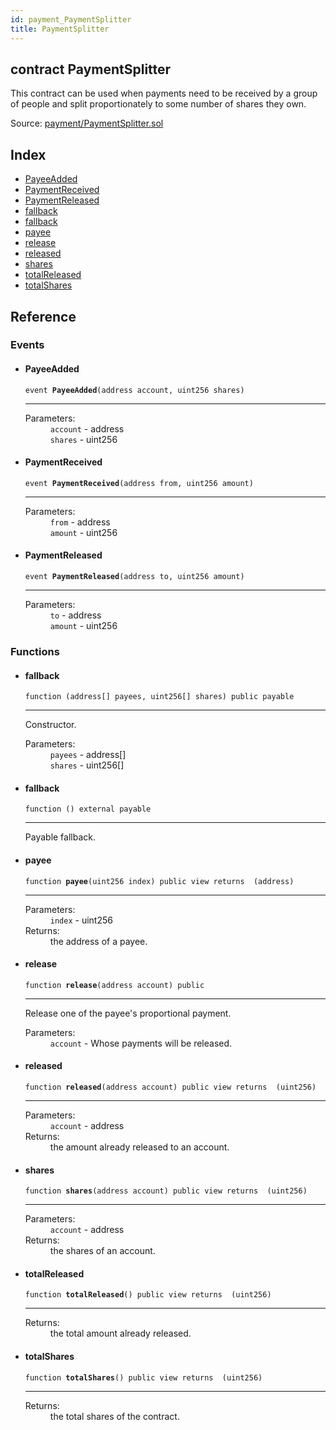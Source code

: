 ```yaml
---
id: payment_PaymentSplitter
title: PaymentSplitter
---
```


<div class="contract-doc"><div class="contract"><h2 class="contract-header"><span class="contract-kind">contract</span> PaymentSplitter</h2><p class="description">This contract can be used when payments need to be received by a group of people and split proportionately to some number of shares they own.</p><div class="source">Source: <a href="https://github.com/OpenZeppelin/zeppelin-solidity/blob/v2.1.2/contracts/payment/PaymentSplitter.sol" target="_blank">payment/PaymentSplitter.sol</a></div></div><div class="index"><h2>Index</h2><ul><li><a href="payment_PaymentSplitter.html#PayeeAdded">PayeeAdded</a></li><li><a href="payment_PaymentSplitter.html#PaymentReceived">PaymentReceived</a></li><li><a href="payment_PaymentSplitter.html#PaymentReleased">PaymentReleased</a></li><li><a href="payment_PaymentSplitter.html#">fallback</a></li><li><a href="payment_PaymentSplitter.html#">fallback</a></li><li><a href="payment_PaymentSplitter.html#payee">payee</a></li><li><a href="payment_PaymentSplitter.html#release">release</a></li><li><a href="payment_PaymentSplitter.html#released">released</a></li><li><a href="payment_PaymentSplitter.html#shares">shares</a></li><li><a href="payment_PaymentSplitter.html#totalReleased">totalReleased</a></li><li><a href="payment_PaymentSplitter.html#totalShares">totalShares</a></li></ul></div><div class="reference"><h2>Reference</h2><div class="events"><h3>Events</h3><ul><li><div class="item event"><span id="PayeeAdded" class="anchor-marker"></span><h4 class="name">PayeeAdded</h4><div class="body"><code class="signature">event <strong>PayeeAdded</strong><span>(address account, uint256 shares) </span></code><hr/><dl><dt><span class="label-parameters">Parameters:</span></dt><dd><div><code>account</code> - address</div><div><code>shares</code> - uint256</div></dd></dl></div></div></li><li><div class="item event"><span id="PaymentReceived" class="anchor-marker"></span><h4 class="name">PaymentReceived</h4><div class="body"><code class="signature">event <strong>PaymentReceived</strong><span>(address from, uint256 amount) </span></code><hr/><dl><dt><span class="label-parameters">Parameters:</span></dt><dd><div><code>from</code> - address</div><div><code>amount</code> - uint256</div></dd></dl></div></div></li><li><div class="item event"><span id="PaymentReleased" class="anchor-marker"></span><h4 class="name">PaymentReleased</h4><div class="body"><code class="signature">event <strong>PaymentReleased</strong><span>(address to, uint256 amount) </span></code><hr/><dl><dt><span class="label-parameters">Parameters:</span></dt><dd><div><code>to</code> - address</div><div><code>amount</code> - uint256</div></dd></dl></div></div></li></ul></div><div class="functions"><h3>Functions</h3><ul><li><div class="item function"><span id="fallback" class="anchor-marker"></span><h4 class="name">fallback</h4><div class="body"><code class="signature">function <strong></strong><span>(address[] payees, uint256[] shares) </span><span>public </span><span>payable </span></code><hr/><div class="description"><p>Constructor.</p></div><dl><dt><span class="label-parameters">Parameters:</span></dt><dd><div><code>payees</code> - address[]</div><div><code>shares</code> - uint256[]</div></dd></dl></div></div></li><li><div class="item function"><span id="fallback" class="anchor-marker"></span><h4 class="name">fallback</h4><div class="body"><code class="signature">function <strong></strong><span>() </span><span>external </span><span>payable </span></code><hr/><div class="description"><p>Payable fallback.</p></div></div></div></li><li><div class="item function"><span id="payee" class="anchor-marker"></span><h4 class="name">payee</h4><div class="body"><code class="signature">function <strong>payee</strong><span>(uint256 index) </span><span>public </span><span>view </span><span>returns  (address) </span></code><hr/><dl><dt><span class="label-parameters">Parameters:</span></dt><dd><div><code>index</code> - uint256</div></dd><dt><span class="label-return">Returns:</span></dt><dd>the address of a payee.</dd></dl></div></div></li><li><div class="item function"><span id="release" class="anchor-marker"></span><h4 class="name">release</h4><div class="body"><code class="signature">function <strong>release</strong><span>(address account) </span><span>public </span></code><hr/><div class="description"><p>Release one of the payee&#x27;s proportional payment.</p></div><dl><dt><span class="label-parameters">Parameters:</span></dt><dd><div><code>account</code> - Whose payments will be released.</div></dd></dl></div></div></li><li><div class="item function"><span id="released" class="anchor-marker"></span><h4 class="name">released</h4><div class="body"><code class="signature">function <strong>released</strong><span>(address account) </span><span>public </span><span>view </span><span>returns  (uint256) </span></code><hr/><dl><dt><span class="label-parameters">Parameters:</span></dt><dd><div><code>account</code> - address</div></dd><dt><span class="label-return">Returns:</span></dt><dd>the amount already released to an account.</dd></dl></div></div></li><li><div class="item function"><span id="shares" class="anchor-marker"></span><h4 class="name">shares</h4><div class="body"><code class="signature">function <strong>shares</strong><span>(address account) </span><span>public </span><span>view </span><span>returns  (uint256) </span></code><hr/><dl><dt><span class="label-parameters">Parameters:</span></dt><dd><div><code>account</code> - address</div></dd><dt><span class="label-return">Returns:</span></dt><dd>the shares of an account.</dd></dl></div></div></li><li><div class="item function"><span id="totalReleased" class="anchor-marker"></span><h4 class="name">totalReleased</h4><div class="body"><code class="signature">function <strong>totalReleased</strong><span>() </span><span>public </span><span>view </span><span>returns  (uint256) </span></code><hr/><dl><dt><span class="label-return">Returns:</span></dt><dd>the total amount already released.</dd></dl></div></div></li><li><div class="item function"><span id="totalShares" class="anchor-marker"></span><h4 class="name">totalShares</h4><div class="body"><code class="signature">function <strong>totalShares</strong><span>() </span><span>public </span><span>view </span><span>returns  (uint256) </span></code><hr/><dl><dt><span class="label-return">Returns:</span></dt><dd>the total shares of the contract.</dd></dl></div></div></li></ul></div></div></div>
